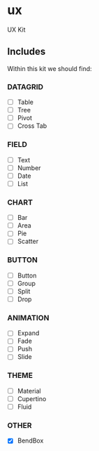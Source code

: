 # ux

UX Kit

## Includes
Within this kit we should find:

### DATAGRID
- [ ] Table
- [ ] Tree
- [ ] Pivot
- [ ] Cross Tab

### FIELD
- [ ] Text
- [ ] Number
- [ ] Date
- [ ] List

### CHART
- [ ] Bar
- [ ] Area
- [ ] Pie
- [ ] Scatter

### BUTTON
- [ ] Button
- [ ] Group
- [ ] Split
- [ ] Drop

### ANIMATION
- [ ] Expand
- [ ] Fade
- [ ] Push
- [ ] Slide

### THEME
- [ ] Material
- [ ] Cupertino
- [ ] Fluid

### OTHER
- [x] BendBox